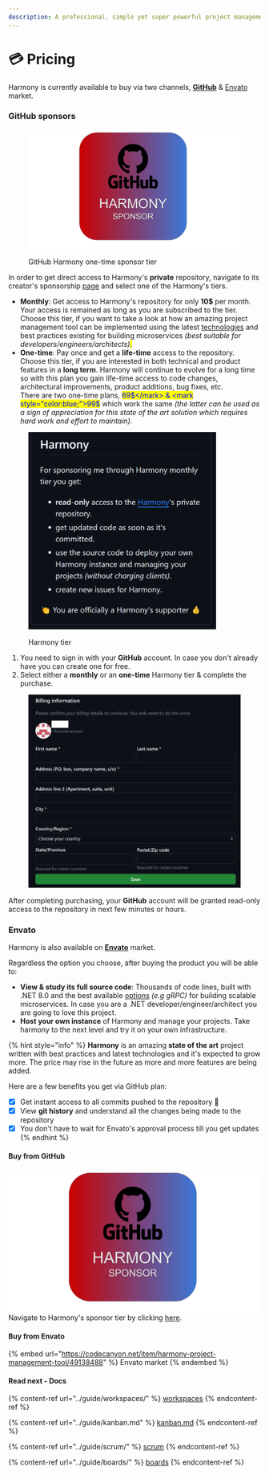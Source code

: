 ```yaml
---
description: A professional, simple yet super powerful project management tool.
---
```


# 💳 Pricing

Harmony is currently available to buy via two channels, [**GitHub**](https://github.com/sponsors/chsakell) &  [Envato](https://codecanyon.net/item/harmony-project-management-tool/49138488) market.

### GitHub sponsors

<figure><img src="../.gitbook/assets/harmony-sponsor-link.png" alt="" width="563"><figcaption><p>GitHub Harmony one-time sponsor tier</p></figcaption></figure>

In order to get direct access to Harmony's **private** repository, navigate to its creator's sponsorship [page](https://github.com/sponsors/chsakell) and select one of the Harmony's tiers.&#x20;

* **Monthly**: Get access to Harmony's repository for only **10$** per month. Your access is remained as long as you are subscribed to the tier. \
  Choose this tier, if you want to take a look at how an amazing project management tool can be implemented using the latest [technologies](technology.md) and best practices existing for building microservices _(best suitable for developers/engineers/architects)_<mark style="color:blue;">.</mark>
* **One-time**: Pay once and get a **life-time** access to the repository.  \
  Choose this tier, if you are interested in both technical and product features in a **long term**.  Harmony will continue to evolve for a long time so with this plan you gain life-time access to code changes, architectural improvements, product additions, bug fixes, etc.\
  There are two one-time plans, <mark style="color:blue;">69$</mark> & <mark style="color:blue;">99$</mark> which work the same _(the latter can be used as a sign of appreciation for this state of the art solution which requires hard work and effort to maintain)._

<figure><img src="../.gitbook/assets/harmony-monthly-tier.png" alt="" width="375"><figcaption><p>Harmony tier</p></figcaption></figure>

1. You need to sign in with your **GitHub** account. In case you don't already have you can create one for free.
2. Select either a **monthly** or an **one-time** Harmony tier & complete the purchase.

<figure><img src="../.gitbook/assets/github-sponsors-billing.png" alt="" width="563"><figcaption></figcaption></figure>

After completing purchasing, your **GitHub** account will be granted read-only access to the repository in next few minutes or hours.

### Envato

Harmony is also available on [**Envato**](https://codecanyon.net/item/harmony-project-management-tool/49138488) market.&#x20;

Regardless the option you choose, after buying the product you will be able to:

* **View & study its full source code**: Thousands of code lines, built with .NET 8.0 and the best available [options](technology.md) _(e.g gRPC)_ for building scalable microservices. In case you are a .NET developer/engineer/architect you are going to love this project.
* **Host your own instance** of Harmony and manage your projects. Take harmony to the next level and try it on your own infrastructure.

{% hint style="info" %}
**Harmony** is an amazing **state of the art** project written with best practices and latest technologies and it's expected to grow more. The price may rise in the future as more and more features are being added.

Here are a few benefits you get via GitHub plan:

* [x] Get instant access to all commits pushed to the repository :muscle:&#x20;
* [x] View **git history** and understand all the changes being made to the repository
* [x] You don't have to wait for Envato's approval process till you get updates
{% endhint %}

#### Buy from GitHub

<img src="../.gitbook/assets/harmony-sponsor-link.png" alt="" data-size="original">Navigate to Harmony's sponsor tier by clicking [here](https://github.com/sponsors/chsakell).&#x20;

#### Buy from Envato

{% embed url="https://codecanyon.net/item/harmony-project-management-tool/49138488" %}
Envato market
{% endembed %}

#### Read next - Docs

{% content-ref url="../guide/workspaces/" %}
[workspaces](../guide/workspaces/)
{% endcontent-ref %}

{% content-ref url="../guide/kanban.md" %}
[kanban.md](../guide/kanban.md)
{% endcontent-ref %}

{% content-ref url="../guide/scrum/" %}
[scrum](../guide/scrum/)
{% endcontent-ref %}

{% content-ref url="../guide/boards/" %}
[boards](../guide/boards/)
{% endcontent-ref %}
